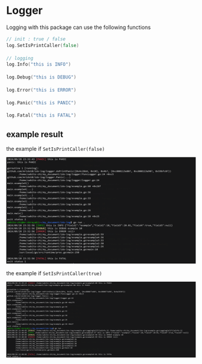 # Logger
Logging with this package can use the following functions
```go
// init : true / false
log.SetIsPrintCaller(false)

// logging
log.Info("this is INFO")

log.Debug("this is DEBUG")

log.Error("this is ERROR")

log.Panic("this is PANIC")

log.Fatal("this is FATAL")
```

## example result
the example if `SetIsPrintCaller(false)`

![no-use-print-info.png](img/no-use-print-info.png)

the example if `SetIsPrintCaller(true)`

![use-print-info.png](img/use-print-info.png)